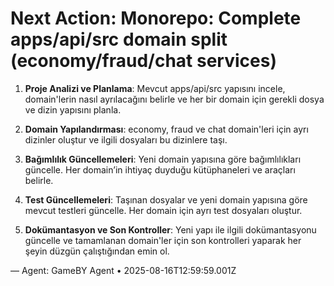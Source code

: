 # Next Action: Monorepo: Complete apps/api/src domain split (economy/fraud/chat services)

1. **Proje Analizi ve Planlama**: Mevcut apps/api/src yapısını incele, domain'lerin nasıl ayrılacağını belirle ve her bir domain için gerekli dosya ve dizin yapısını planla.

2. **Domain Yapılandırması**: economy, fraud ve chat domain'leri için ayrı dizinler oluştur ve ilgili dosyaları bu dizinlere taşı.

3. **Bağımlılık Güncellemeleri**: Yeni domain yapısına göre bağımlılıkları güncelle. Her domain’in ihtiyaç duyduğu kütüphaneleri ve araçları belirle.

4. **Test Güncellemeleri**: Taşınan dosyalar ve yeni domain yapısına göre mevcut testleri güncelle. Her domain için ayrı test dosyaları oluştur.

5. **Dokümantasyon ve Son Kontroller**: Yeni yapı ile ilgili dokümantasyonu güncelle ve tamamlanan domain'ler için son kontrolleri yaparak her şeyin düzgün çalıştığından emin ol.

— Agent: GameBY Agent • 2025-08-16T12:59:59.001Z
